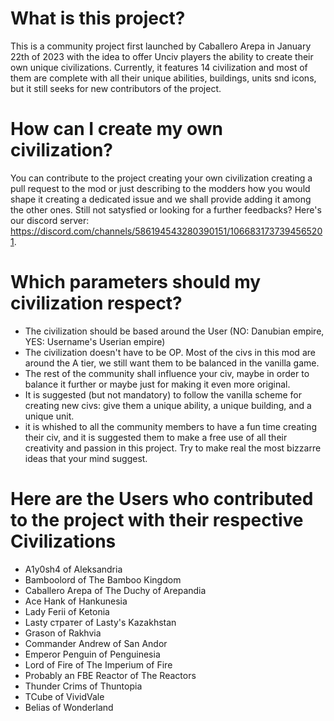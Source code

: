 # What is this project?

This is a community project first launched by Caballero Arepa in January 22th of 2023 with the idea to offer Unciv players the ability to create their own unique civilizations. Currently, it features 14 civilization and most of them are complete with all their unique abilities, buildings, units snd icons, but it still seeks for new contributors of the project.


# How can I create my own civilization?

You can contribute to the project creating your own civilization creating a pull request to the mod or just describing to the modders how you would shape it creating a dedicated issue and we shall provide adding it among the other ones. Still not satysfied or looking for a further feedbacks?
Here's our discord server: https://discord.com/channels/586194543280390151/1066831737394565201.


# Which parameters should my civilization respect?

- The civilization should be based around the User (NO: Danubian empire, YES: Username's Userian empire)
- The civilization doesn't have to be OP. Most of the civs in this mod are around the A tier, we still want them to be balanced in the vanilla game.
- The rest of the community shall influence your civ, maybe in order to balance it further or maybe just for making it even more original.
- It is suggested (but not mandatory) to follow the vanilla scheme for creating new civs: give them a unique ability, a unique building, and a unique unit.
- it is whished to all the community members to have a fun time creating their civ, and it is suggested them to make a free use of all their creativity and passion in    this project. Try to make real the most bizzarre ideas that your mind suggest.


# Here are the Users who contributed to the project with their respective Civilizations

- A1y0sh4 of Aleksandria
- Bamboolord of The Bamboo Kingdom
- Caballero Arepa of The Duchy of Arepandia
- Ace Hank of Hankunesia
- Lady Ferii of Ketonia
- Lasty стратег of Lasty's Kazakhstan
- Grason of Rakhvia
- Commander Andrew of San Andor
- Emperor Penguin of Penguinesia
- Lord of Fire of The Imperium of Fire
- Probably an FBE Reactor of The Reactors
- Thunder Crims of Thuntopia
- TCube of VividVale
- Belias of Wonderland
